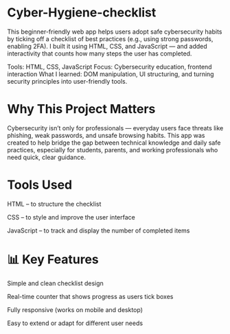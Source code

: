 # Cyber-Hygiene-checklist
This beginner-friendly web app helps users adopt safe cybersecurity habits by ticking off a checklist of best practices (e.g., using strong passwords, enabling 2FA).
I built it using HTML, CSS, and JavaScript — and added interactivity that counts how many steps the user has completed.

Tools: HTML, CSS, JavaScript
Focus: Cybersecurity education, frontend interaction
What I learned: DOM manipulation, UI structuring, and turning security principles into user-friendly tools.

# Why This Project Matters
Cybersecurity isn’t only for professionals — everyday users face threats like phishing, weak passwords, and unsafe browsing habits. This app was created to help bridge the gap between technical knowledge and daily safe practices, especially for students, parents, and working professionals who need quick, clear guidance.

# Tools Used
HTML – to structure the checklist

CSS – to style and improve the user interface

JavaScript – to track and display the number of completed items

 # 📊 Key Features
Simple and clean checklist design

Real-time counter that shows progress as users tick boxes

Fully responsive (works on mobile and desktop)

Easy to extend or adapt for different user needs
